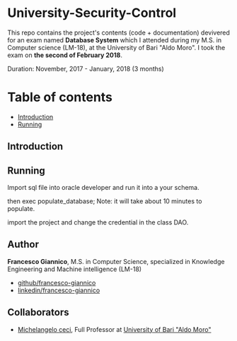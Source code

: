 # University-Security-Control
This repo contains the project's contents (code + documentation) devivered for an exam named **Database System** which I attended during my M.S. in Computer science (LM-18),  at the University of Bari "Aldo Moro".
I took the exam on **the second of February 2018**.

Duration: November, 2017 - January, 2018 (3 months)

# Table of contents
 * [Introduction](#introduction)
 * [Running](#running)

## Introduction

## Running
Import sql file into oracle developer and run it into a your schema.

then exec populate_database;
Note: it will take about 10 minutes to populate. 

import the project and change the credential in the class DAO.


## Author
**Francesco Giannico**, M.S. in Computer Science, specialized in Knowledge Engineering and Machine intelligence (LM-18)
* [github/francesco-giannico](https://github.com/francesco-giannico)
* [linkedin/francesco-giannico](https://linkedin.com/in/francesco-giannico)

## Collaborators
* [Michelangelo ceci](http://www.di.uniba.it/~ceci/), Full Professor at [University of Bari "Aldo Moro"](https://www.uniba.it/)
